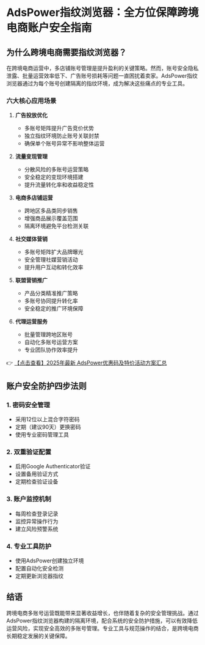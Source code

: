 # AdsPower指纹浏览器：全方位保障跨境电商账户安全指南

## 为什么跨境电商需要指纹浏览器？

在跨境电商运营中，多店铺账号管理是提升盈利的关键策略。然而，账号安全隐私泄露、批量运营效率低下、广告账号损耗等问题一直困扰着卖家。AdsPower指纹浏览器通过为每个账号创建隔离的指纹环境，成为解决这些痛点的专业工具。

### 六大核心应用场景

1. **广告投放优化**
   - 多账号矩阵提升广告竞价优势
   - 独立指纹环境防止账号关联封禁
   - 确保单个账号异常不影响整体运营

2. **流量变现管理**
   - 分散风险的多账号运营策略
   - 安全稳定的变现环境搭建
   - 提升流量转化率和收益稳定性

3. **电商多店铺运营**
   - 跨地区多品类同步销售
   - 增强商品展示覆盖范围
   - 隔离环境避免平台检测关联

4. **社交媒体营销**
   - 多账号矩阵扩大品牌曝光
   - 安全管理社媒营销活动
   - 提升用户互动和转化效率

5. **联盟营销推广**
   - 产品分类精准推广策略
   - 多账号协同提升转化率
   - 安全稳定的推广环境保障

6. **代理运营服务**
   - 批量管理跨地区账号
   - 自动化多账号运营方案
   - 专业团队协作效率提升

👉 [【点击查看】2025年最新 AdsPower优惠码及特价活动方案汇总](https://bit.ly/adspower_free)

## 账户安全防护四步法则

### 1. 密码安全管理
- 采用12位以上混合字符密码
- 定期（建议90天）更换密码
- 使用专业密码管理工具

### 2. 双重验证配置
- 启用Google Authenticator验证
- 设置备用验证方式
- 定期检查验证设备

### 3. 账户监控机制
- 每周检查登录记录
- 监控异常操作行为
- 建立风险预警系统

### 4. 专业工具防护
- 使用AdsPower创建独立环境
- 配置自动化安全检测
- 定期更新浏览器指纹

## 结语

跨境电商多账号运营既能带来显著收益增长，也伴随着复杂的安全管理挑战。通过AdsPower指纹浏览器构建的隔离环境，配合系统的安全防护措施，可以有效降低运营风险，实现安全高效的多账号管理。专业工具与规范操作的结合，是跨境电商长期稳定发展的关键保障。